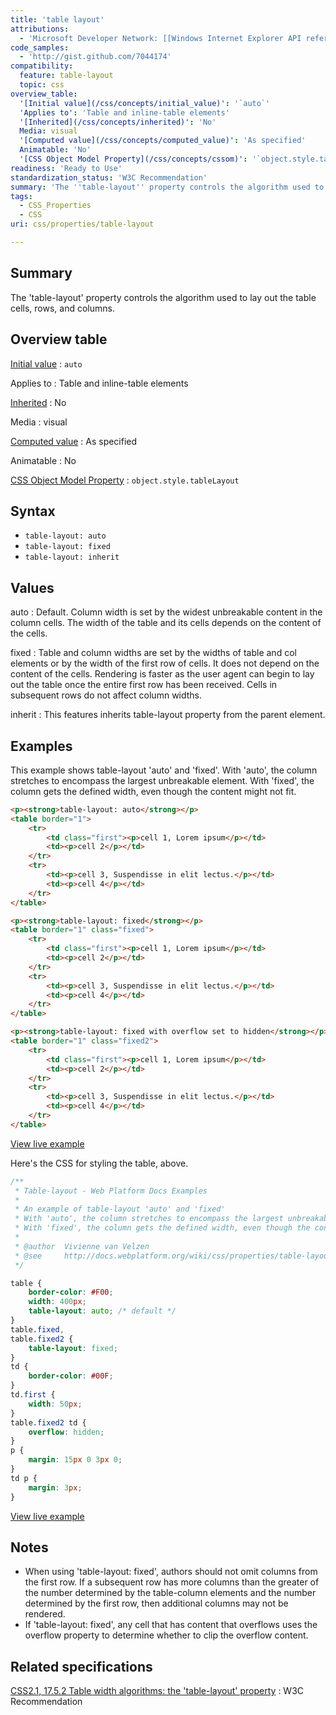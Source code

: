 ```yaml
---
title: 'table layout'
attributions:
  - 'Microsoft Developer Network: [[Windows Internet Explorer API reference](http://msdn.microsoft.com/en-us/library/ie/hh828809%28v=vs.85%29.aspx) Article]'
code_samples:
  - 'http://gist.github.com/7044174'
compatibility:
  feature: table-layout
  topic: css
overview_table:
  '[Initial value](/css/concepts/initial_value)': '`auto`'
  'Applies to': 'Table and inline-table elements'
  '[Inherited](/css/concepts/inherited)': 'No'
  Media: visual
  '[Computed value](/css/concepts/computed_value)': 'As specified'
  Animatable: 'No'
  '[CSS Object Model Property](/css/concepts/cssom)': '`object.style.tableLayout`'
readiness: 'Ready to Use'
standardization_status: 'W3C Recommendation'
summary: 'The ''table-layout'' property controls the algorithm used to lay out the table cells, rows, and columns.'
tags:
  - CSS_Properties
  - CSS
uri: css/properties/table-layout

---
```

## Summary

The 'table-layout' property controls the algorithm used to lay out the table cells, rows, and columns.

## Overview table

[Initial value](/css/concepts/initial_value)
:   `auto`

Applies to
:   Table and inline-table elements

[Inherited](/css/concepts/inherited)
:   No

Media
:   visual

[Computed value](/css/concepts/computed_value)
:   As specified

Animatable
:   No

[CSS Object Model Property](/css/concepts/cssom)
:   `object.style.tableLayout`

## Syntax

-   `table-layout: auto`
-   `table-layout: fixed`
-   `table-layout: inherit`

## Values

auto
:   Default. Column width is set by the widest unbreakable content in the column cells. The width of the table and its cells depends on the content of the cells.

fixed
:   Table and column widths are set by the widths of table and col elements or by the width of the first row of cells. It does not depend on the content of the cells. Rendering is faster as the user agent can begin to lay out the table once the entire first row has been received. Cells in subsequent rows do not affect column widths.

inherit
:   This features inherits table-layout property from the parent element.

## Examples

This example shows table-layout 'auto' and 'fixed'. With 'auto', the column stretches to encompass the largest unbreakable element. With 'fixed', the column gets the defined width, even though the content might not fit.

``` html
<p><strong>table-layout: auto</strong></p>
<table border="1">
    <tr>
        <td class="first"><p>cell 1, Lorem ipsum</p></td>
        <td><p>cell 2</p></td>
    </tr>
    <tr>
        <td><p>cell 3, Suspendisse in elit lectus.</p></td>
        <td><p>cell 4</p></td>
    </tr>
</table>

<p><strong>table-layout: fixed</strong></p>
<table border="1" class="fixed">
    <tr>
        <td class="first"><p>cell 1, Lorem ipsum</p></td>
        <td><p>cell 2</p></td>
    </tr>
    <tr>
        <td><p>cell 3, Suspendisse in elit lectus.</p></td>
        <td><p>cell 4</p></td>
    </tr>
</table>

<p><strong>table-layout: fixed with overflow set to hidden</strong></p>
<table border="1" class="fixed2">
    <tr>
        <td class="first"><p>cell 1, Lorem ipsum</p></td>
        <td><p>cell 2</p></td>
    </tr>
    <tr>
        <td><p>cell 3, Suspendisse in elit lectus.</p></td>
        <td><p>cell 4</p></td>
    </tr>
</table>
```

[View live example](http://gist.github.com/7044174)

Here's the CSS for styling the table, above.

``` css
/**
 * Table-layout - Web Platform Docs Examples
 *
 * An example of table-layout 'auto' and 'fixed'
 * With 'auto', the column stretches to encompass the largest unbreakable element
 * With 'fixed', the column gets the defined width, even though the content might not fit
 *
 * @author  Vivienne van Velzen
 * @see     http://docs.webplatform.org/wiki/css/properties/table-layout
 */

table {
    border-color: #F00;
    width: 400px;
    table-layout: auto; /* default */
}
table.fixed,
table.fixed2 {
    table-layout: fixed;
}
td {
    border-color: #00F;
}
td.first {
    width: 50px;
}
table.fixed2 td {
    overflow: hidden;
}
p {
    margin: 15px 0 3px 0;
}
td p {
    margin: 3px;
}
```

[View live example](http://gist.github.com/7044174)

## Notes

-   When using 'table-layout: fixed', authors should not omit columns from the first row. If a subsequent row has more columns than the greater of the number determined by the table-column elements and the number determined by the first row, then additional columns may not be rendered.
-   If 'table-layout: fixed', any cell that has content that overflows uses the overflow property to determine whether to clip the overflow content.

## Related specifications

[CSS2.1, 17.5.2 Table width algorithms: the 'table-layout' property](http://www.w3.org/TR/CSS2/tables.html#width-layout)
:   W3C Recommendation
